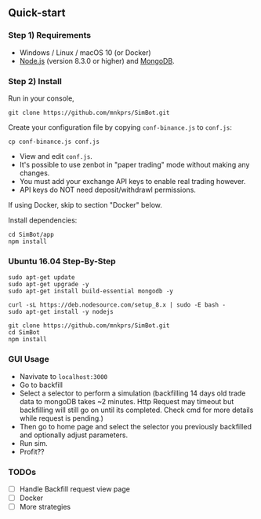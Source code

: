
## Quick-start

### Step 1) Requirements

- Windows / Linux / macOS 10 (or Docker)
- [Node.js](https://nodejs.org/) (version 8.3.0 or higher) and [MongoDB](https://www.mongodb.com/).

### Step 2) Install 

Run in your console,

```
git clone https://github.com/mnkprs/SimBot.git
```

Create your configuration file by copying `conf-binance.js` to `conf.js`:

```
cp conf-binance.js conf.js
```

- View and edit `conf.js`.
- It's possible to use zenbot in "paper trading" mode without making any changes.
- You must add your exchange API keys to enable real trading however.
- API keys do NOT need deposit/withdrawl permissions.

If using Docker, skip to section "Docker" below.

Install dependencies:

```
cd SimBot/app
npm install
```

### Ubuntu 16.04 Step-By-Step

```
sudo apt-get update
sudo apt-get upgrade -y
sudo apt-get install build-essential mongodb -y

curl -sL https://deb.nodesource.com/setup_8.x | sudo -E bash -
sudo apt-get install -y nodejs

git clone https://github.com/mnkprs/SimBot.git
cd SimBot
npm install

```
### GUI Usage

- Navivate to ```localhost:3000```
- Go  to backfill
- Select a selector to perform a simulation (backfilling 14 days old trade data to mongoDB takes ~2 minutes. Http Request may timeout but backfilling will still go on until its completed. Check cmd for more details while request is pending.)
- Then go to home page and select the selector you previously backfilled and optionally adjust parameters.
- Run sim.
- Profit??
### TODOs
- [ ] Handle Backfill request view page
- [ ] Docker
- [ ] More strategies